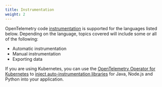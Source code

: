 ```yaml
---
title: Instrumentation
weight: 2
---
```


OpenTelemetry code [instrumentation][] is supported for the languages listed
below. Depending on the language, topics covered will include some or all of the
following:

- Automatic instrumentation
- Manual instrumentation
- Exporting data

If you are using Kubernetes, you can use the [OpenTelemetry Operator for
Kubernetes][otel-op] to [inject auto-instrumentation libraries][auto] for Java,
Node.js and Python into your application.

[auto]: https://github.com/open-telemetry/opentelemetry-operator#opentelemetry-auto-instrumentation-injection
[instrumentation]: /docs/concepts/instrumenting/
[otel-op]: https://github.com/open-telemetry/opentelemetry-operator
